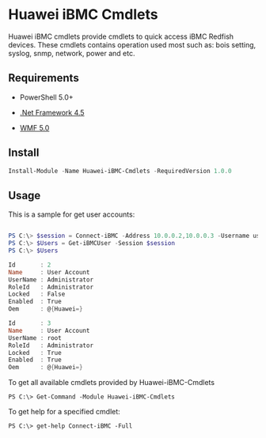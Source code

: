 # Huawei iBMC Cmdlets

Huawei iBMC cmdlets provide cmdlets to quick access iBMC Redfish devices.
These cmdlets contains operation used most such as: bois setting, syslog, snmp, network, power and etc.


## Requirements

- PowerShell 5.0+

- [.Net Framework 4.5](http://www.microsoft.com/en-us/download/details.aspx?id=30653)

- [WMF 5.0](https://www.microsoft.com/en-us/download/details.aspx?id=50395
)

## Install

```powershell
Install-Module -Name Huawei-iBMC-Cmdlets -RequiredVersion 1.0.0
```

## Usage

This is a sample for get user accounts:

```powershell

PS C:\> $session = Connect-iBMC -Address 10.0.0.2,10.0.0.3 -Username username -Password password -TrustCert
PS C:\> $Users = Get-iBMCUser -Session $session
PS C:\> $Users

Id       : 2
Name     : User Account
UserName : Administrator
RoleId   : Administrator
Locked   : False
Enabled  : True
Oem      : @{Huawei=}

Id       : 3
Name     : User Account
UserName : root
RoleId   : Administrator
Locked   : True
Enabled  : True
Oem      : @{Huawei=}

```

To get all available cmdlets provided by Huawei-iBMC-Cmdlets

```
PS C:\> Get-Command -Module Huawei-iBMC-Cmdlets
```


To get help for a specified cmdlet:

```
PS C:\> get-help Connect-iBMC -Full
```